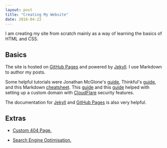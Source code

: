 ```yaml
---
layout: post
title: "Creating My Website"
date: 2016-04-22
---
```


I am creating my site from scratch mainly as a way of learning the basics of HTML and CSS.


## Basics


The site is hosted on [GitHub Pages](https://pages.github.com/) and powered by [Jekyll](http://jekyllrb.com). I use Markdown to author my posts.

Some helpful tutorials were Jonathan McGlone's [guide](http://jmcglone.com/guides/github-pages/), Thinkful's [guide](https://www.thinkful.com/learn/a-guide-to-using-github-pages/), and this Markdown [cheatsheet](https://github.com/adam-p/markdown-here/wiki/Markdown-Cheatsheet). This [guide](https://www.chenhuijing.com/blog/setting-up-custom-domain-github-pages/) and this [guide](https://www.goyllo.com/github/pages/free-cloudflare-ssl-for-custom-domain/) helped with setting up a custom domain with [CloudFlare](https://www.cloudflare.com/) security features.

The documentation for [Jekyll](https://jekyllrb.com/docs/home/) and [GitHub Pages](https://help.github.com/categories/github-pages-basics/) is also very helpful.


## Extras

+ [Custom 404 Page.](https://help.github.com/articles/creating-a-custom-404-page-for-your-github-pages-site/)

+ [Search Engine Optimisation.](http://static.googleusercontent.com/media/www.google.com/en//webmasters/docs/search-engine-optimization-starter-guide.pdf)
